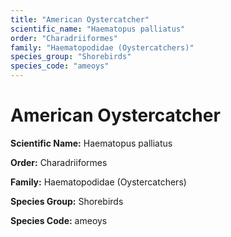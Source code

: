 ```yaml
---
title: "American Oystercatcher"
scientific_name: "Haematopus palliatus"
order: "Charadriiformes"
family: "Haematopodidae (Oystercatchers)"
species_group: "Shorebirds"
species_code: "ameoys"
---
```


# American Oystercatcher

**Scientific Name:** Haematopus palliatus

**Order:** Charadriiformes

**Family:** Haematopodidae (Oystercatchers)

**Species Group:** Shorebirds

**Species Code:** ameoys
